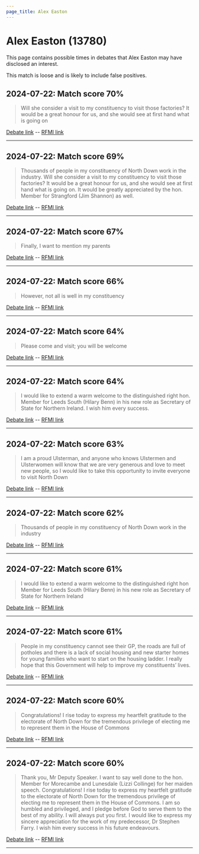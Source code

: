 ```yaml
---
page_title: Alex Easton
---
```


# Alex Easton  (13780)

This page contains possible times in debates that Alex Easton may have disclosed an interest.

This match is loose and is likely to include false positives. 



## 2024-07-22: Match score 70%

>Will she consider a visit to my constituency to visit those factories? It would be a great honour for us, and she would see at first hand what is going on

[Debate link](https://www.theyworkforyou.com/debates/?id=2024-07-22e.501.2)  --  [RFMI link](https://www.theyworkforyou.com/mp/13780/register)


---



## 2024-07-22: Match score 69%

>Thousands of people in my constituency of North Down work in the industry. Will she consider a visit to my constituency to visit those factories? It would be a great honour for us, and she would see at first hand what is going on. It would be greatly appreciated by the hon. Member for Strangford (Jim Shannon) as well.

[Debate link](https://www.theyworkforyou.com/debates/?id=2024-07-22e.501.2)  --  [RFMI link](https://www.theyworkforyou.com/mp/13780/register)


---



## 2024-07-22: Match score 67%

>Finally, I want to mention my parents

[Debate link](https://www.theyworkforyou.com/debates/?id=2024-07-22e.474.1)  --  [RFMI link](https://www.theyworkforyou.com/mp/13780/register)


---



## 2024-07-22: Match score 66%

>However, not all is well in my constituency

[Debate link](https://www.theyworkforyou.com/debates/?id=2024-07-22e.474.1)  --  [RFMI link](https://www.theyworkforyou.com/mp/13780/register)


---



## 2024-07-22: Match score 64%

>Please come and visit; you will be welcome

[Debate link](https://www.theyworkforyou.com/debates/?id=2024-07-22e.474.1)  --  [RFMI link](https://www.theyworkforyou.com/mp/13780/register)


---



## 2024-07-22: Match score 64%

>I would like to extend a warm welcome to the distinguished right hon. Member for Leeds South (Hilary Benn) in his new role as Secretary of State for Northern Ireland. I wish him every success.

[Debate link](https://www.theyworkforyou.com/debates/?id=2024-07-22e.474.1)  --  [RFMI link](https://www.theyworkforyou.com/mp/13780/register)


---



## 2024-07-22: Match score 63%

>I am a proud Ulsterman, and anyone who knows Ulstermen and Ulsterwomen will know that we are very generous and love to meet new people, so I would like to take this opportunity to invite everyone to visit North Down

[Debate link](https://www.theyworkforyou.com/debates/?id=2024-07-22e.474.1)  --  [RFMI link](https://www.theyworkforyou.com/mp/13780/register)


---



## 2024-07-22: Match score 62%

>Thousands of people in my constituency of North Down work in the industry

[Debate link](https://www.theyworkforyou.com/debates/?id=2024-07-22e.501.2)  --  [RFMI link](https://www.theyworkforyou.com/mp/13780/register)


---



## 2024-07-22: Match score 61%

>I would like to extend a warm welcome to the distinguished right hon Member for Leeds South (Hilary Benn) in his new role as Secretary of State for Northern Ireland

[Debate link](https://www.theyworkforyou.com/debates/?id=2024-07-22e.474.1)  --  [RFMI link](https://www.theyworkforyou.com/mp/13780/register)


---



## 2024-07-22: Match score 61%

>People in my constituency cannot see their GP, the roads are full of potholes and there is a lack of social housing and new starter homes for young families who  want to start on the housing ladder. I really hope that this Government will help to improve my constituents’ lives.

[Debate link](https://www.theyworkforyou.com/debates/?id=2024-07-22e.474.1)  --  [RFMI link](https://www.theyworkforyou.com/mp/13780/register)


---



## 2024-07-22: Match score 60%

>Congratulations! I rise today to express my heartfelt gratitude to the electorate of North Down for the tremendous privilege of electing me to represent them in the House of Commons

[Debate link](https://www.theyworkforyou.com/debates/?id=2024-07-22e.474.1)  --  [RFMI link](https://www.theyworkforyou.com/mp/13780/register)


---



## 2024-07-22: Match score 60%

>Thank you, Mr Deputy Speaker. I want to say well done to the hon. Member for Morecambe and Lunesdale (Lizzi Collinge) for her maiden speech. Congratulations! I rise today to express my heartfelt gratitude to the electorate of North Down for the tremendous privilege of electing me to represent them in the House of Commons. I am so humbled and privileged, and I pledge before God to serve them to the best of my ability. I will always put you first. I would like to express my sincere appreciation for the work of my predecessor, Dr Stephen Farry. I wish him every success in his future endeavours.

[Debate link](https://www.theyworkforyou.com/debates/?id=2024-07-22e.474.1)  --  [RFMI link](https://www.theyworkforyou.com/mp/13780/register)


---

